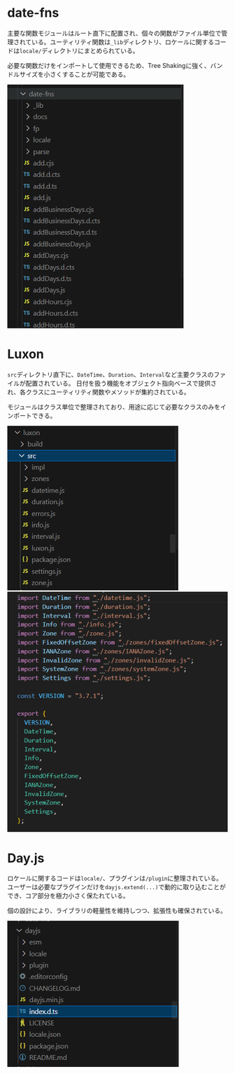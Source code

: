 # date-fns

主要な関数モジュールはルート直下に配置され、個々の関数がファイル単位で管理されている。ユーティリティ関数は`_lib`ディレクトリ、ロケールに関するコードは`locale/`ディレクトリにまとめられている。

必要な関数だけをインポートして使用できるため、Tree Shakingに強く、バンドルサイズを小さくすることが可能である。

![alt text](image.png)

# Luxon

`src`ディレクトリ直下に、`DateTime`、`Duration`、`Interval`など主要クラスのファイルが配置されている。
日付を扱う機能をオブジェクト指向ベースで提供され、各クラスにユーティリティ関数やメソッドが集約されている。

モジュールはクラス単位で整理されており、用途に応じて必要なクラスのみをインポートできる。

![alt text](image-1.png)
![alt text](image-3.png)

# Day.js

ロケールに関するコードは`locale/`、プラグインは`/plugin`に整理されている。
ユーザーは必要なプラグインだけを`dayjs.extend(...)`で動的に取り込むことができ、コア部分を極力小さく保たれている。

個の設計により、ライブラリの軽量性を維持しつつ、拡張性も確保されている。

![alt text](image-2.png)
